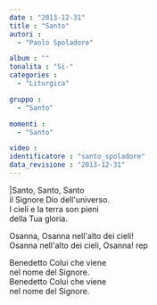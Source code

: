 ```yaml
---
date : "2013-12-31"
title : "Santo"
autori : 
  - "Paolo Spoladore"

album : ""
tonalita : "Si-"
categories : 
  - "Liturgica"

gruppo : 
  - "Santo"

momenti : 
  - "Santo"

video : 
identificatore : "santo_spoladore"
data_revisione : "2013-12-31"
---
```

  
  
|Santo, Santo, Santo  
il Signore Dio dell'universo.  
I cieli e la terra son pieni  
della Tua gloria.  
  
  
Osanna, Osanna nell'alto dei cieli!  
Osanna nell'alto dei cieli, Osanna!    rep  
  
  
Benedetto Colui che viene  
nel nome del Signore.  
Benedetto Colui che viene  
nel nome del Signore.  
  
